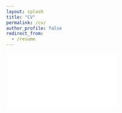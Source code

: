 ```yaml
---
layout: splash
title: "CV"
permalink: /cv/
author_profile: false
redirect_from:
  - /resume
---
```


<embed src="/files/CV.pdf" type="application/pdf" />